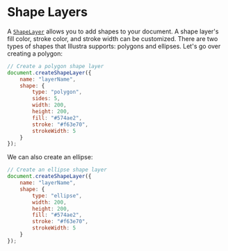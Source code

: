 # Shape Layers

A [`ShapeLayer`](https://illustra.apixel.me/docs/classes/ShapeLayer) allows you to add shapes to your document. A shape layer's fill color, stroke color, and stroke width can be customized. There are two types of shapes that Illustra supports: polygons and ellipses. Let's go over creating a polygon:

```js
// Create a polygon shape layer
document.createShapeLayer({
    name: "layerName",
    shape: {
        type: "polygon",
        sides: 5,
        width: 200,
        height: 200,
        fill: "#574ae2",
        stroke: "#f63e70",
        strokeWidth: 5
    }
});
```

We can also create an ellipse:

```js
// Create an ellipse shape layer
document.createShapeLayer({
    name: "layerName",
    shape: {
        type: "ellipse",
        width: 200,
        height: 200,
        fill: "#574ae2",
        stroke: "#f63e70",
        strokeWidth: 5
    }
});
```
